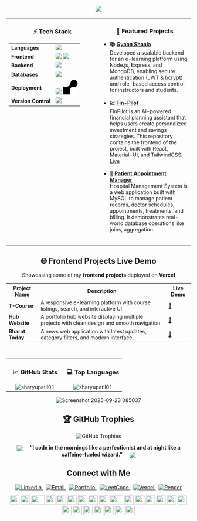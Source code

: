 <p align="center">
  <img src="https://readme-typing-svg.herokuapp.com?font=Shadows+Into+Light&size=42&duration=3500&pause=1000&color=056CB9&center=true&vCenter=true&width=800&height=80&lines=Hi,+I'm+Sharyu+👋;Building+Real-World+Projects+⚡;Learning+and+Growing+Everyday+🌱;Turning+Ideas+into+Code+💡;Exploring+the+World+of+Tech+🌍;Competitive+Programmer+💻;Always+Learning+🚀" />
</p>






<table>
<tr>
<td width="50%" valign="top">

<h3 align="center">⚡ Tech Stack</h3>
<div align="center">
<table>
	<tr>
	<td><strong>Languages</strong></td>
	<td><img height=40 src="https://skillicons.dev/icons?i=java,cpp,py&theme=dark"></td>
	</tr>
	<tr>
	  <td><strong>Frontend</strong></td>
	  <td><img height=40 src="https://skillicons.dev/icons?i=html,css,js,react,tailwind"/> 
	  <img height=40 src="https://raw.githubusercontent.com/simple-icons/simple-icons/develop/icons/mui.svg"/></td>
	</tr>
	<tr>
	  <td><strong>Backend</strong></td>
	  <td><img height=40 src="https://skillicons.dev/icons?i=express,java"/></td>
	</tr>
	<tr>
	  <td><strong>Databases</strong></td>
	  <td><img height=40 src="https://skillicons.dev/icons?i=mongodb,mysql&theme=dark"/></td>
	</tr>
	<tr>
	  <td><strong>Deployment</strong></td>
	  <td><img height=40 src="https://skillicons.dev/icons?i=vercel,netlify,render"/> 
	  <img height=40 src="https://raw.githubusercontent.com/simple-icons/simple-icons/develop/icons/render.svg"/></td>
	</tr>
	<tr>
	  <td><strong>Version Control</strong></td>
	  <td><img height=40 src="https://skillicons.dev/icons?i=github,git&theme=dark"/></td>
	</tr>
</table>
</div>

</td>

<td width="50%" valign="top">

<h3 align="center">🚀 Featured Projects</h3>

<ul>
  <li>
    <b> 📚 <a href="https://github.com/Sharyupatil01/GyaanShaala" target="_blank">Gyaan Shaala</a></b>  
    <br/> Developed a scalable backend for an e-learning platform using Node.js, Express, and MongoDB, enabling secure authentication (JWT & bcrypt) and role-based access control for instructors and students.
  </li>
  <br/>
  <li>
    <b> 💹 <a href="https://github.com/Sharyupatil01/finpilot-frontend" target="_blank"> Fin-Pilot</a></b>  
    <br/>  FinPilot is an AI-powered financial planning assistant that helps users create personalized investment and savings strategies. This repository contains the frontend of the project, built with React, Material-UI, and TailwindCSS. <br>  <a href="https://finpilot-alpha.vercel.app/">Live</a> 
  </li>
	
  <br/>
  <li>
    <b>🏥  <a href="https://github.com/Sharyupatil01/Patient-Appointment-Manager" target="_blank">Patient Appointment Manager</a></b>  
    <br/> Hospital Management System is a web application built with MySQL to manage patient records, doctor schedules, appointments, treatments, and billing. It demonstrates real-world database operations like joins, aggregation.  
  </li>
  <br/>

</ul>

</td>
</tr>
</table>

<div align="center">

## 🌐 Frontend Projects Live Demo

Showcasing some of my <strong>frontend projects</strong> deployed on <strong>Vercel</strong>
<br>

<table>
  <tr>
    <th>Project Name</th>
    <th>Description</th>
    <th>Live Demo</th>
  </tr>
  <tr>
    <td><strong>T-Course</strong></td>
    <td>A responsive e-learning platform with course listings, search, and interactive UI.</td>
    <td><a href="https://t-course-gamma.vercel.app/">🔗</a></td>
  </tr>
  <tr>
    <td><strong>Hub Website</strong></td>
    <td>A portfolio hub website displaying multiple projects with clean design and smooth navigation.</td>
    <td><a href="https://hub-website-sigma.vercel.app/">🔗</a></td>
  </tr>
  <tr>
    <td><strong>Bharat Today</strong></td>
    <td>A news web application with latest updates, category filters, and modern interface.</td>
    <td><a href="https://bharat-today.vercel.app/">🔗</a></td>
  </tr>
</table>

</div>
<br>





<div align="center">
<table>
<tr>
<td width="50%" valign="top" align="center">
<h3>📈 GitHub Stats</h3>
<img src="https://github-readme-stats.vercel.app/api?username=sharyupatil01&show_icons=true&locale=en&theme=tokyonight" alt="sharyupatil01" />
</td>

<td width="50%" valign="top" align="center">
<h3>💻 Top Languages</h3>
<img src="https://github-readme-stats.vercel.app/api/top-langs?username=sharyupatil01&show_icons=true&locale=en&layout=compact&theme=tokyonight&langs_count=20" alt="sharyupatil01" />
</td>
</tr>
</table>
<div align="center">
<img width="497" height="240" alt="Screenshot 2025-09-23 085037" src="https://github.com/user-attachments/assets/f1ce7d66-2865-4f0b-a914-334a5dd03c35" />


	
</div>

## 🏆 GitHub Trophies
<p align="center">
  <img src="https://github-profile-trophy.vercel.app/?username=Sharyupatil01&theme=onedark" alt="GitHub Trophies" />
</p>






<p align="center">
  <img src="https://user-images.githubusercontent.com/74038190/213911110-aedbef38-a29f-4b6b-a65c-11608b4f75a5.gif" width="100" style="vertical-align: middle;" />
  &nbsp;&nbsp;&nbsp;
  <strong>“I code in the mornings like a perfectionist and at night like a caffeine-fueled wizard.”</strong>
  &nbsp;&nbsp;&nbsp;
  <img src="https://user-images.githubusercontent.com/74038190/213911110-aedbef38-a29f-4b6b-a65c-11608b4f75a5.gif" width="100" style="vertical-align: middle;" />
</p>

<h2 align="center"> Connect with Me</h2>

<p align="center">
  <a href="https://www.linkedin.com/in/sharyupatil01/" target="_blank">
    <img src="https://img.shields.io/badge/LinkedIn-0A66C2?style=for-the-badge&logo=linkedin&logoColor=white" alt="LinkedIn"/>
  </a>
  &nbsp;
  <a href="mailto:sharyu2701@egmail.com" target="_blank">
    <img src="https://img.shields.io/badge/Email-D14836?style=for-the-badge&logo=gmail&logoColor=white" alt="Email"/>
  </a>
  &nbsp;
  <a href="https://folios2p.netlify.app/" target="_blank">
    <img src="https://img.shields.io/badge/Portfolio-1DA1F2?style=for-the-badge&logo=web&logoColor=white" alt="Portfolio"/>
  </a>
  &nbsp;
  <a href="https://leetcode.com/u/sharyu01/" target="_blank">
    <img src="https://img.shields.io/badge/LeetCode-0A3434?style=for-the-badge&logo=leetcode&logoColor=white" alt="LeetCode"/>
  </a>
  &nbsp;
  <a href="https://vercel.com/sharyu-patil-s-projects" target="_blank">
    <img src="https://img.shields.io/badge/Vercel-0A66C2?style=for-the-badge&logo=vercel&logoColor=white" alt="Vercel"/>
  </a>
  &nbsp;
   <a href="https://dashboard.render.com/web/srv-d324nnjuibrs739i2v40" target="_blank">
    <img src="https://img.shields.io/badge/Render-1D00D2?style=for-the-badge&logo=render&logoColor=white" alt="Render"/>
  </a>
  
  
 
</p>


<div align="center">
    <img src="https://cultofthepartyparrot.com/parrots/hd/githubparrot.gif" width="25" height="25"/>
    <img src="https://cultofthepartyparrot.com/flags/hd/iranparrot.gif" width="25" height="25"/>
    <img src="https://cultofthepartyparrot.com/parrots/asyncparrot.gif" width="36" height="25"/>
    <img src="https://cultofthepartyparrot.com/parrots/hd/60fpsparrot.gif" width="25" height="25"/>
    <img src="https://cultofthepartyparrot.com/parrots/hd/jumpingparrot.gif" width="25" height="25"/>
    <img src="https://cultofthepartyparrot.com/parrots/hd/opensourceparrot.gif" width="25" height="25"/>
    <img src="https://cultofthepartyparrot.com/parrots/hd/dealwithitnowparrot.gif" width="25" height="25"/>
    <img src="https://cultofthepartyparrot.com/parrots/hd/hypnoparrotlight.gif" width="25" height="25"/>
    <img src="https://cultofthepartyparrot.com/parrots/databaseparrot.gif" width="25" height="25"/>
    <img src="https://cultofthepartyparrot.com/parrots/fixparrot.gif" width="36" height="25"/>
    <img src="https://cultofthepartyparrot.com/parrots/hd/laptop_parrot.gif" width="25" height="25"/>
    <img src="https://cultofthepartyparrot.com/parrots/hd/spinningparrot.gif" width="25" height="25"/>
    <img src="https://cultofthepartyparrot.com/parrots/hd/levitationparrot.gif" width="25" height="25"/>
    <img src="https://cultofthepartyparrot.com/parrots/hd/meldparrot.gif" width="25" height="25"/>
    <img src="https://cultofthepartyparrot.com/parrots/slomoparrot.gif" width="25" height="25"/>
    <img src="https://cultofthepartyparrot.com/parrots/hd/moonwalkingparrot.gif" width="25" height="25"/>
    <img src="https://cultofthepartyparrot.com/parrots/hd/stableparrot.gif" width="25" height="25"/>
    <img src="https://cultofthepartyparrot.com/parrots/hd/scienceparrot.gif" width="25" height="25"/>
    <img src="https://cultofthepartyparrot.com/parrots/hd/pirateparrot.gif" width="25" height="25"/>
    <img src="https://cultofthepartyparrot.com/parrots/hd/footballparrot.gif" width="25" height="25"/>
    <img src="https://cultofthepartyparrot.com/parrots/hd/illuminatiparrot.gif" width="25" height="25"/>
    <img src="https://cultofthepartyparrot.com/parrots/hd/hypnoparrotdark.gif" width="25" height="25"/>
    <img src="https://cultofthepartyparrot.com/parrots/hd/mustacheparrot.gif" width="25" height="25"/>
</div>

